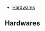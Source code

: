 <!-- START doctoc generated TOC please keep comment here to allow auto update -->
<!-- DON'T EDIT THIS SECTION, INSTEAD RE-RUN doctoc TO UPDATE -->

- [Hardwares](#hardwares)

<!-- END doctoc generated TOC please keep comment here to allow auto update -->

## Hardwares

